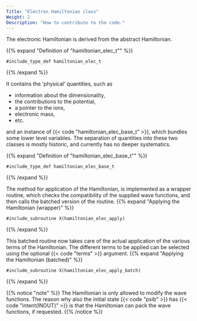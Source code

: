 ```yaml
---
Title: "Electron Hamiltonian class"
Weight: 2
Description: "How to contribute to the code."
---
```


The electronic Hamiltonian is derived from the abstract Hamiltonian. 

{{% expand "Definition of \"hamiltonian_elec_t\"" %}}
```Fortran
#include_type_def hamiltonian_elec_t
```
{{% /expand %}}

It contains the 'physical' quantities, such as 
- information about the dimensionality,
- the contributions to the potential, 
- a pointer to the ions,
- electronic mass,
- etc.

and an instance of {{< code "hamiltonian_elec_base_t" >}}, which bundles some lower level variables.
The separation of quantities into these two classes is mostly historic, and currently has no deeper systematics.

{{% expand "Definition of \"hamiltonian_elec_base_t\"" %}}
```Fortran
#include_type_def hamiltonian_elec_base_t
```
{{% /expand %}}

The method for application of the Hamiltonian, is implemented as a wrapper routine, which checks the compatibility of the supplied wave functions,
and then calls the batched version of the routine.
{{% expand "Applying the Hamiltonian (wrapper)" %}}
```Fortran
#include_subroutine X(hamiltonian_elec_apply)
```
{{% /expand %}}

This batched routine now takes care of the actual application of the various terms of the Hamiltonian. The different terms to be applied
can be selected using the optional {{< code "terms" >}} argument.
{{% expand "Applying the Hamiltonian (batched)" %}}
```Fortran
#include_subroutine X(hamiltonian_elec_apply_batch)
```
{{% /expand %}}

{{% notice "note" %}}
The Hamiltonian is only allowed to modify the wave functions. The reason why also the initial state {{< code "psib" >}} has {{< code "intent(INOUT)" >}} is that the Hamiltonian can pack the wave functions, if requested. 
{{% /notice %}}